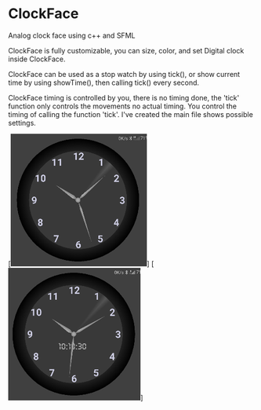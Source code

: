 # ClockFace
Analog clock face using c++ and SFML


ClockFace is fully customizable, you can size, color, and set Digital clock inside ClockFace.

ClockFace can be used as a stop watch by using tick(), 
or show current time by using showTime(), then calling tick() every second.

ClockFace timing is controlled by you, there is no timing done, the 'tick' function only controls the movements no actual timing. You control the timing of calling the function 'tick'. I've created the main file shows possible settings.

[![image](https://github.com/Blakrunner/ClockFace/blob/main/sample.png)]
[![image](https://github.com/Blakrunner/ClockFace/blob/main/sample2.png)]
